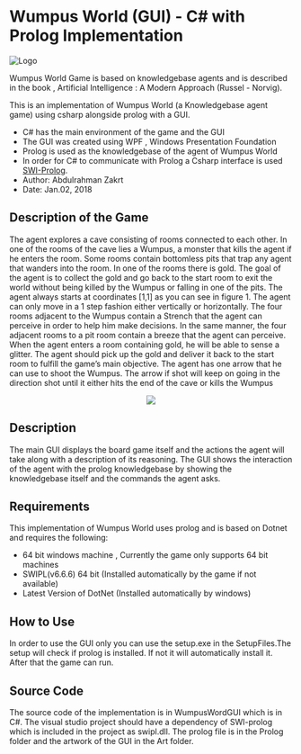 # Wumpus World (GUI) - C# with Prolog Implementation 


![Logo](https://github.com/abdulzakrt/WumpusWorld-CSharp/blob/master/WumpusWordGUI/Art/LogoSmaller.png "Logo")

Wumpus World Game is based on knowledgebase agents and is described in the book , Artificial Intelligence : A Modern Approach (Russel - Norvig).

This is an implementation of Wumpus World (a Knowledgebase agent game) using csharp alongside prolog with a GUI.
* C# has the main environment of the game and the GUI
* The GUI was created using WPF , Windows Presentation Foundation
* Prolog is used as the knowledgebase of the agent of Wumpus World
* In order for C# to communicate with Prolog a Csharp interface is used [SWI-Prolog](http://www.lesta.de/prolog/swiplcs/Generated/Index.aspx).
* Author: Abdulrahman Zakrt 
* Date: Jan.02, 2018

Description of the Game
---------
The agent explores a cave consisting of rooms connected to each other. In one of the rooms of the cave lies a Wumpus, a monster that kills the agent if he enters the room. Some rooms contain bottomless pits that trap any agent that wanders into the room. In one of the rooms there is gold. The goal of the agent is to collect the gold and go back to the start room to exit the world without being killed by the Wumpus or falling in one of the pits. The agent always starts at coordinates [1,1] as you can see in figure 1. The agent can only move in a 1 step fashion either vertically or horizontally. The four rooms adjacent to the Wumpus contain a Strench that the agent can perceive in order to help him make decisions. In the same manner, the four adjacent rooms to a pit room contain a breeze that the agent can perceive. When the agent enters a room containing gold, he will be able to sense a glitter. The agent should pick up the gold and deliver it back to the start room to fulfill the game’s main objective. The agent has one arrow that he can use to shoot the Wumpus. The arrow if shot will keep on going in the direction shot until it either hits the end of the cave or kills the Wumpus
<p align="center">
<img src ="https://github.com/abdulzakrt/WumpusWorld-CSharp/blob/master/WumpusWordGUI/Art/wumpusmap.png" />
</p>

Description
---------

The main GUI displays the board game itself and the actions the agent will take along with a description of its reasoning. The GUI shows 
the interaction of the agent with the prolog knowledgebase by showing the knowledgebase itself and the commands the agent asks.


Requirements
---------

This implementation of Wumpus World uses prolog and is based on Dotnet and requires the following:
* 64 bit windows machine , Currently the game only supports 64 bit machines
* SWIPL(v6.6.6) 64 bit (Installed automatically by the game if not available)
* Latest Version of DotNet (Installed automatically by windows)


How to Use
---------

In order to use the GUI only  you can use the setup.exe in the SetupFiles.The setup will check if prolog 
is installed. If not it will automatically install it. After that the game can run.

Source Code
---------

The source code of the implementation is in WumpusWordGUI which is in C#. The visual studio project should have a dependency of SWI-prolog which
is included in the project as swipl.dll. The prolog file is in the Prolog folder and the artwork of the GUI in the Art folder.


